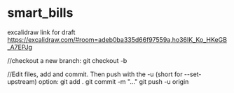 # smart_bills

excalidraw link for draft 
https://excalidraw.com/#room=adeb0ba335d66f97559a,ho36IK_Ko_HKeGB_A7EPJg

//checkout a new branch:
git checkout -b <branch>
  
//Edit files, add and commit. Then push with the -u (short for --set-upstream) option:
git add .
git commit -m "..."
git push -u origin <branch>
